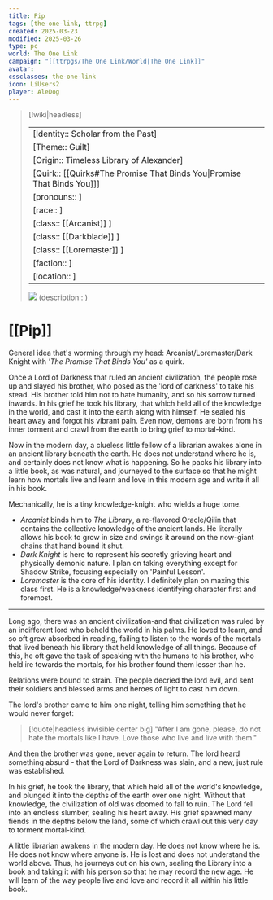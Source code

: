 ```yaml
---
title: Pip
tags: [the-one-link, ttrpg]
created: 2025-03-23
modified: 2025-03-26
type: pc
world: The One Link
campaign: "[[ttrpgs/The One Link/World|The One Link]]"
avatar: 
cssclasses: the-one-link
icon: LiUsers2
player: AleDog
---
```


> [!wiki|headless]
>
> |               |
> | ------------- |
> | [Identity:: Scholar from the Past] |
> | [Theme:: Guilt] |
> | [Origin:: Timeless Library of Alexander] |
> | [Quirk:: [[Quirks#The Promise That Binds You\|Promise That Binds You]]] |
> | [pronouns:: ] |
> | [race:: ] |
> | [class:: [[Arcanist]] ] |
> | [class:: [[Darkblade]] ] |
> | [class:: [[Loremaster]] ] |
> | [faction:: ] |
> | [location:: ] |
>
> ![](https://i.imgur.com/sIPTlsd.jpeg)
> (description:: )

# [[Pip]]

General idea that's worming through my head:
Arcanist/Loremaster/Dark Knight with _'The Promise That Binds You'_ as a quirk.

Once a Lord of Darkness that ruled an ancient civilization, the people rose up and slayed his brother, who posed as the 'lord of darkness' to take his stead. His brother told him not to hate humanity, and so his sorrow turned inwards. In his grief he took his library, that which held all of the knowledge in the world, and cast it into the earth along with himself. He sealed his heart away and forgot his vibrant pain. Even now, demons are born from his inner torment and crawl from the earth to bring grief to mortal-kind.

Now in the modern day, a clueless little fellow of a librarian awakes alone in an ancient library beneath the earth. He does not understand where he is, and certainly does not know what is happening. So he packs his library into a little book, as was natural, and journeyed to the surface so that he might learn how mortals live and learn and love in this modern age and write it all in his book.

Mechanically, he is a tiny knowledge-knight who wields a huge tome.
- _Arcanist_ binds him to _The Library_, a re-flavored Oracle/Qilin that contains the collective knowledge of the ancient lands. He literally allows his book to grow in size and swings it around on the now-giant chains that hand bound it shut.
- _Dark Knight_ is here to represent his secretly grieving heart and physically demonic nature. I plan on taking everything except for Shadow Strike, focusing especially on 'Painful Lesson'.
- _Loremaster_ is the core of his identity. I definitely plan on maxing this class first. He is a knowledge/weakness identifying character first and foremost.

---

Long ago, there was an ancient civilization-and that civilization was ruled by an indifferent lord who beheld the world in his palms. He loved to learn, and so oft grew absorbed in reading, failing to listen to the words of the mortals that lived beneath his library that held knowledge of all things. Because of this, he oft gave the task of speaking with the humans to his brother, who held ire towards the mortals, for his brother found them lesser than he.

Relations were bound to strain. The people decried the lord evil, and sent their soldiers and blessed arms and heroes of light to cast him down.

The lord's brother came to him one night, telling him something that he would never forget:

> [!quote|headless invisible center big]
> "After I am gone, please, do not hate the mortals like I have. Love those who live and live with them."

And then the brother was gone, never again to return. The lord heard something absurd - that the Lord of Darkness was slain, and a new, just rule was established.

In his grief, he took the library, that which held all of the world's knowledge, and plunged it into the depths of the earth over one night. Without that knowledge, the civilization of old was doomed to fall to ruin. The Lord fell into an endless slumber, sealing his heart away. His grief spawned many fiends in the depths below the land, some of which crawl out this very day to torment mortal-kind.

A little librarian awakens in the modern day. He does not know where he is. He does not know where anyone is. He is lost and does not understand the world above. Thus, he journeys out on his own, sealing the Library into a book and taking it with his person so that he may record the new age. He will learn of the way people live and love and record it all within his little book.
